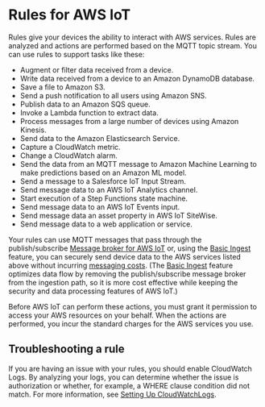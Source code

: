 # Rules for AWS IoT<a name="iot-rules"></a>

Rules give your devices the ability to interact with AWS services\. Rules are analyzed and actions are performed based on the MQTT topic stream\. You can use rules to support tasks like these:
+ Augment or filter data received from a device\.
+ Write data received from a device to an Amazon DynamoDB database\.
+ Save a file to Amazon S3\.
+ Send a push notification to all users using Amazon SNS\.
+ Publish data to an Amazon SQS queue\.
+ Invoke a Lambda function to extract data\.
+ Process messages from a large number of devices using Amazon Kinesis\.
+ Send data to the Amazon Elasticsearch Service\.
+ Capture a CloudWatch metric\. 
+ Change a CloudWatch alarm\.
+ Send the data from an MQTT message to Amazon Machine Learning to make predictions based on an Amazon ML model\. 
+ Send a message to a Salesforce IoT Input Stream\.
+ Send message data to an AWS IoT Analytics channel\.
+ Start execution of a Step Functions state machine\.
+ Send message data to an AWS IoT Events input\.
+ Send message data an asset property in AWS IoT SiteWise\.
+ Send message data to a web application or service\.

Your rules can use MQTT messages that pass through the publish/subscribe [Message broker for AWS IoT](iot-message-broker.md) or, using the [Basic Ingest](iot-basic-ingest.md) feature, you can securely send device data to the AWS services listed above without incurring [messaging costs](https://aws.amazon.com/iot-core/pricing/)\. \(The [Basic Ingest](iot-basic-ingest.md) feature optimizes data flow by removing the publish/subscribe message broker from the ingestion path, so it is more cost effective while keeping the security and data processing features of AWS IoT\.\)

Before AWS IoT can perform these actions, you must grant it permission to access your AWS resources on your behalf\. When the actions are performed, you incur the standard charges for the AWS services you use\.

## Troubleshooting a rule<a name="iot-troubleshoot-rule"></a>

If you are having an issue with your rules, you should enable CloudWatch Logs\. By analyzing your logs, you can determine whether the issue is authorization or whether, for example, a WHERE clause condition did not match\. For more information, see [Setting Up CloudWatchLogs](https://docs.aws.amazon.com/iot/latest/developerguide/cloud-watch-logs.html)\.